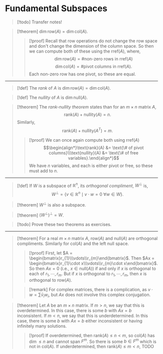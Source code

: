 # Fundamental Subspaces
>[!todo]
>Transfer notes!

>[!theorem]
>$\dim \text{row}(A) = \dim \text{col}(A)$.
>
>>[!proof]
>> Recall that row operations do not change the row space and don't change the dimension of the column space. So then we can compute both of these using the $\text{rref}(A)$, where,
>> $$
>> \dim\text{row}(A) = \text{\# non-zero rows in rref}(A)
>> $$
>> $$
>> \dim \text{col}(A) = \text{\# pivot columns in rref}(A).
> >$$
>> Each non-zero row has one pivot, so these are equal.

---

>[!def]
>The *rank* of $A$ is $\dim \text{row}(A)=\dim \text{col}(A)$.

>[!def]
>The *nullity* of $A$ is $\dim \text{null}(A)$.

>[!theorem]
>The *rank-nullity theorem* states than for an $m\times n$ matrix $A$,
>$$\text{rank}(A) + \text{nullity}(A) = n.$$
>Similarly,
>$$\text{rank}(A) + \text{nullity}(A^{T}) = m.$$
>
>>[!proof]
>>We can once again compute both using $\text{rref}(A)$
>>$$\begin{align*}\text{rank}(A) &= \text{\# of pivot columns}\\\text{nullity}(A) &= \text{\# of free variables}.\end{align*}$$
>>We have $n$ variables, and each is either pivot or free, so these must add to $n$.

---

>[!def]
>If $W$ is a subspace of $\mathbb{R}^{n}$, its *orthogonal compliment*, $W^{\perp}$ is,
>$$
>W^{\perp} = \left\{v\in \mathbb{R}^{n} \mid v\cdot w=0\ \forall w\in W\right\}.
$$

>[!theorem]
>$W^{\perp}$ is also a subspace.

>[!theorem]
>$(W^{\perp})^{\perp}=W$.

>[!todo]
>Prove these two theorems as exercises.

---

>[!theorem]
>For a real $m\times n$ matrix $A$, $\text{row}(A)$ and $\text{null}(A)$ are orthogonal compliments.
>Similarly for $\text{col}(A)$ and the left null space.
>>[!proof]
>>First, let $A = \begin{bmatrix}r_{1}\\\vdots\\r_{m}\end{bmatrix}$. Then $Ax = \begin{bmatrix}r_{1}\cdot x\\\vdots\\r_{m}\cdot x\end{bmatrix}$.
>>So then $Ax=0$ (i.e., $x\in \text{null}(A)$) if and only if $x$ is orthogonal to each of $r_{1},\cdots,r_{m}$. But if $x$ is orthogonal to $r_{1},\cdots,r_{m}$, then $x$ is orthogonal to $\text{row}(A)$.
>
>
>
>>[!remark]
>>For complex matrices, there is a complication, as $v\cdot w = \sum\limits \bar{v}_{i}w_{i}$, but $Ax$ does not involve this complex conjugation.

>[!theorem]
>Let $A$ be an $m\times n$ matrix.
>If $m>n$, we say that this is overdetermined. In this case, there is some $b$ with $Ax=b$ inconsistent.
>If $m<n$, we say that this is underdetermined. In this case, there is some $b$ with $Ax=b$ either inconsistent or having infinitely many solutions.
>>[!proof]
>>If overdetermined, then $\text{rank}(A)\le n<m$, so $\text{col}(A)$ has $\dim\le n$ and cannot span $F^{m}$. So there is some $b\in F^{m}$ which is not in $\text{col}(A)$.
>>If underdetermined, then $\text{rank}(A)\le m < n$, TODO
